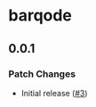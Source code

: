 # barqode

## 0.0.1

### Patch Changes

- Initial release ([#3](https://github.com/svecosystem/barqode/pull/3))
